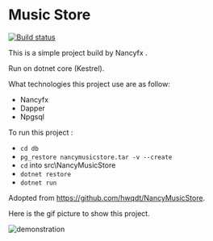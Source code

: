 # Music Store

[![Build status](https://ci.appveyor.com/api/projects/status/2k0l47ej8ohle5re/branch/master?svg=true)](https://ci.appveyor.com/project/sphiecoh/musicstore/branch/master)

This is a simple project build by Nancyfx .

Run on dotnet core (Kestrel).

What technologies this project use are as follow:

- Nancyfx
- Dapper
- Npgsql

To run this project :
- `cd db`
- `pg_restore nancymusicstore.tar -v --create`
- `cd` into src\NancyMusicStore
- `dotnet restore`
- `dotnet run `


Adopted from https://github.com/hwqdt/NancyMusicStore.

Here is the gif picture to show this project.

![demonstration](https://raw.githubusercontent.com/hwqdt/NancyMusicStore/master/demonstration.gif)
